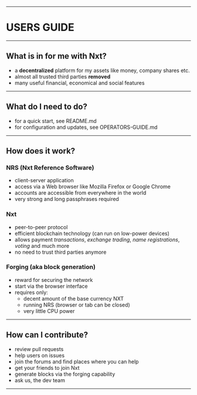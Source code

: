 ----
# USERS GUIDE #

----
## What is in for me with Nxt? ##

  - a **decentralized** platform for my assets like money, company shares etc.
  - almost all trusted third parties **removed**
  - many useful financial, economical and social features

----
## What do I need to do? ##

  - for a quick start, see README.md
  - for configuration and updates, see OPERATORS-GUIDE.md

----
## How does it work? ##

### NRS (Nxt Reference Software) ###
  - client-server application
  - access via a Web browser like Mozilla Firefox or Google Chrome
  - accounts are accessible from everywhere in the world
  - very strong and long passphrases required

### Nxt ###
  - peer-to-peer protocol
  - efficient blockchain technology (can run on low-power devices)
  - allows payment *transactions*, *exchange trading*, *name registrations*, *voting* and much more
  - no need to trust third parties anymore

### Forging (aka block generation) ###

  - reward for securing the network
  - start via the browser interface
  - requires only:
    - decent amount of the base currency NXT
    - running NRS (browser or tab can be closed)
    - very little CPU power

----
## How can I contribute? ##

  - review pull requests
  - help users on issues
  - join the forums and find places where you can help
  - get your friends to join Nxt
  - generate blocks via the forging capability
  - ask us, the dev team

----